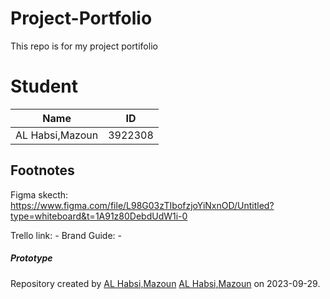 # Project-Portfolio
This repo is for my project portifolio

# Student

Name | ID 
-----|---- 
AL Habsi,Mazoun | 3922308

## Footnotes
Figma skecth: https://www.figma.com/file/L98G03zTIbofzjoYiNxnOD/Untitled?type=whiteboard&t=1A91z80DebdUdW1i-0 <br />

Trello link: -
Brand Guide: -

##### Prototype

Repository created by [AL Habsi,Mazoun](https://github.com/testmars23) [AL Habsi,Mazoun](https://git.fhict.nl/I437904) on 2023-09-29.
